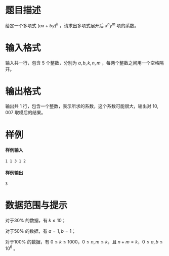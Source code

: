 
# 题目描述

给定一个多项式 $(ax+by)^k$ ，请求出多项式展开后 $x^ny^m$ 项的系数。

# 输入格式

输入共一行，包含 $5$ 个整数，分别为 $a,b,k,n,m$ ，每两个整数之间用一个空格隔开。 

# 输出格式

输出共 $1$ 行，包含一个整数，表示所求的系数，这个系数可能很大，输出对 $10,007$ 取模后的结果。

# 样例

#### 样例输入
```plain
1 1 3 1 2
```

#### 样例输出
```plain
3
```

# 数据范围与提示

对于$30\%$ 的数据，有 $k\leq 10$；

对于$50\%$ 的数据，有 $a = 1,b = 1$；

对于$100\%$ 的数据，有 $0\leq k\leq 1000$，$0\leq n,m\leq k$，且 $n + m = k$，$0\leq a,b\leq 10^6$ 。

